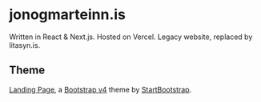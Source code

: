 # jonogmarteinn.is
Written in React & Next.js. Hosted on Vercel. Legacy website, replaced by 
litasyn.is.

## Theme
[Landing Page](https://github.com/BlackrockDigital/startbootstrap-landing-page), a
[Bootstrap v4](https://getbootstrap.com/) theme by
[StartBootstrap](https://startbootstrap.com/themes/landing-page/).